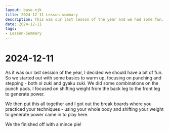 ```yaml
---
layout: base.njk
title: 2024-12-11 Lesson summary
description: This was our last lesson of the year and we had some fun. We started out with some basics but quickly moved on to working with pads and break boards.
date: 2024-12-11
tags:
- Lesson-Summary
---
```

# 2024-12-11

As it was our last session of the year, I decided we should have a bit of fun. So we started out with some basics to warm up, focusing on punching and stepping - both oi zuki and gyaku zuki. We did some combinations on the punch pads. I focused on shifting weight from the back leg to the front leg to generate power. 

We then put this all together and I got out the break boards where you practiced your techniques - using your whole body and shifting your weight to generate power came in to play here.

We the finished off with a mince pie!
